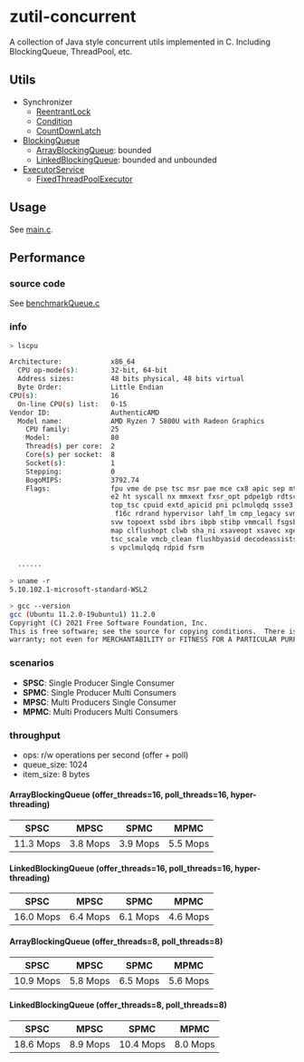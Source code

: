 # zutil-concurrent

A collection of Java style concurrent utils implemented in C. Including BlockingQueue, ThreadPool, etc.

## Utils

- Synchronizer
    - [ReentrantLock](include/ReentrantLock.h)
    - [Condition](include/Condition.h)
    - [CountDownLatch](include/CountDownLatch.h)
- [BlockingQueue](include/BlockingQueue.h)
    - [ArrayBlockingQueue](include/ArrayBlockingQueue.h): bounded
    - [LinkedBlockingQueue](include/LinkedBlockingQueue.h): bounded and unbounded
- [ExecutorService](include/ExecutorService.h)
    - [FixedThreadPoolExecutor](include/FixedThreadPoolExecutor.h)

## Usage

See [main.c](test/main.c).

## Performance

### source code

See [benchmarkQueue.c](test/benchmarkQueue.c)

### info

```bash
> lscpu

Architecture:            x86_64
  CPU op-mode(s):        32-bit, 64-bit
  Address sizes:         48 bits physical, 48 bits virtual
  Byte Order:            Little Endian
CPU(s):                  16
  On-line CPU(s) list:   0-15
Vendor ID:               AuthenticAMD
  Model name:            AMD Ryzen 7 5800U with Radeon Graphics
    CPU family:          25
    Model:               80
    Thread(s) per core:  2
    Core(s) per socket:  8
    Socket(s):           1
    Stepping:            0
    BogoMIPS:            3792.74
    Flags:               fpu vme de pse tsc msr pae mce cx8 apic sep mtrr pge mca cmov pat pse36 clflush mmx fxsr sse ss
                         e2 ht syscall nx mmxext fxsr_opt pdpe1gb rdtscp lm constant_tsc rep_good nopl tsc_reliable nons
                         top_tsc cpuid extd_apicid pni pclmulqdq ssse3 fma cx16 sse4_1 sse4_2 movbe popcnt aes xsave avx
                          f16c rdrand hypervisor lahf_lm cmp_legacy svm cr8_legacy abm sse4a misalignsse 3dnowprefetch o
                         svw topoext ssbd ibrs ibpb stibp vmmcall fsgsbase bmi1 avx2 smep bmi2 erms invpcid rdseed adx s
                         map clflushopt clwb sha_ni xsaveopt xsavec xgetbv1 xsaves clzero xsaveerptr arat npt nrip_save
                         tsc_scale vmcb_clean flushbyasid decodeassists pausefilter pfthreshold v_vmsave_vmload umip vae
                         s vpclmulqdq rdpid fsrm
  
  ......
  
> uname -r
5.10.102.1-microsoft-standard-WSL2

> gcc --version
gcc (Ubuntu 11.2.0-19ubuntu1) 11.2.0
Copyright (C) 2021 Free Software Foundation, Inc.
This is free software; see the source for copying conditions.  There is NO
warranty; not even for MERCHANTABILITY or FITNESS FOR A PARTICULAR PURPOSE.
```

### scenarios

- **SPSC**: Single Producer Single Consumer
- **SPMC**: Single Producer Multi Consumers
- **MPSC**: Multi Producers Single Consumer
- **MPMC**: Multi Producers Multi Consumers

### throughput

- ops: r/w operations per second (offer + poll)
- queue_size: 1024
- item_size: 8 bytes

#### ArrayBlockingQueue (offer_threads=16, poll_threads=16, hyper-threading)

| SPSC      | MPSC     | SPMC     | MPMC     |
|-----------|----------|----------|----------|
| 11.3 Mops | 3.8 Mops | 3.9 Mops | 5.5 Mops |

#### LinkedBlockingQueue (offer_threads=16, poll_threads=16, hyper-threading)

| SPSC      | MPSC     | SPMC     | MPMC     |
|-----------|----------|----------|----------|
| 16.0 Mops | 6.4 Mops | 6.1 Mops | 4.6 Mops |

#### ArrayBlockingQueue (offer_threads=8, poll_threads=8)

| SPSC      | MPSC     | SPMC     | MPMC     |
|-----------|----------|----------|----------|
| 10.9 Mops | 5.8 Mops | 6.5 Mops | 5.6 Mops |

#### LinkedBlockingQueue (offer_threads=8, poll_threads=8)

| SPSC      | MPSC     | SPMC      | MPMC     |
|-----------|----------|-----------|----------|
| 18.6 Mops | 8.9 Mops | 10.4 Mops | 8.0 Mops |

